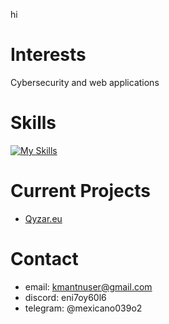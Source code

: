 hi

# Interests
Cybersecurity and web applications
# Skills
[![My Skills](https://skillicons.dev/icons?i=html,css,p5js,nodejs,php,py,cpp,dotnet,discordjs,postgres,sqlite,mongodb,unity,nginx,linux,js,cs,vite,react,npm,ts,nextjs)](https://skillicons.dev)
# Current Projects
- [Qyzar.eu](https://qyzar.eu)
# Contact
- email: kmantnuser@gmail.com
- discord: eni7oy60l6
- telegram: @mexicano039o2
